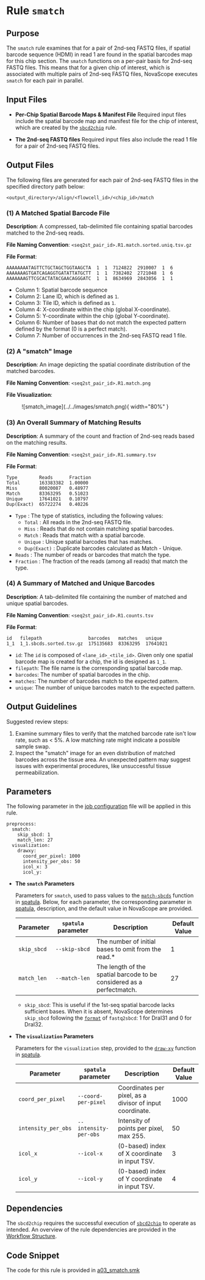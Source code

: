 # Rule `smatch`

## Purpose
The `smatch` rule examines that for a pair of 2nd-seq FASTQ files, if spatial barcode sequence (HDMI) in read 1 are found in the spatial barcodes map for this chip section. The `smatch` functions on a per-pair basis for 2nd-seq FASTQ files. This means that for a given chip of interest, which is associated with multiple pairs of 2nd-seq FASTQ files, NovaScope executes `smatch` for each pair in parallel.

## Input Files

* **Per-Chip Spatial Barcode Maps & Manifest File**
Required input files include the spatial barcode map and manifest file for the chip of interest, which are created by the [`sbcd2chip`](./sbcd2chip.md) rule.

* **The 2nd-seq FASTQ files**
Required input files also include the read 1 file for a pair of 2nd-seq FASTQ files.

## Output Files
The following files are generated for each pair of 2nd-seq FASTQ files in the specified directory path below:

```
<output_directory>/align/<flowcell_id>/<chip_id>/match
```

### (1) A Matched Spatial Barcode File

**Description**:
A compressed, tab-delimited file containing spatial barcodes matched to the 2nd-seq reads.

**File Naming Convention**:
`<seq2st_pair_id>.R1.match.sorted.uniq.tsv.gz`

**File Format**:

```
AAAAAAAATAGTTCTGCTAGCTGGTAAGCTA  1  1  7124822  2910007  1  6
AAAAAAAGTGATCAGAGGTGATATTATGCTT  1  1  7382402  2721048  1  6
AAAAAAAGTTCGCACTATACGAACAGGGATC  1  1  8634969  2843056  1  1
```

* Column 1: Spatial barcode sequence
* Column 2: Lane ID, which is defined as `1`.
* Column 3: Tile ID, which is defined as `1`.
* Column 4: X-coordinate within the chip (global X-coordinate).
* Column 5: Y-coordinate within the chip (global Y-coordinate).
* Column 6: Number of bases that do not match the expected pattern defined by the format (0 is a perfect match).
* Column 7: Number of occurrences in the 2nd-seq FASTQ read 1 file.

### (2) A "smatch" Image
**Description**:
An image depicting the spatial coordinate distribution of the matched barcodes.

**File Naming Convention**:
`<seq2st_pair_id>.R1.match.png`

**File Visualization**:
<figure markdown="span">
![smatch_image](../../images/smatch.png){ width="80%" }
</figure>

### (3) An Overall Summary of Matching Results
**Description**:
A summary of the count and fraction of 2nd-seq reads based on the matching results.

**File Naming Convention**:
`<seq2st_pair_id>.R1.summary.tsv`

**File Format**:

```
Type        Reads      Fraction
Total       163383382  1.00000
Miss        80020087   0.48977
Match       83363295   0.51023
Unique      17641021   0.10797
Dup(Exact)  65722274   0.40226
```

* `Type` : The type of statistics, including the following values:
    * `Total` : All reads in the 2nd-seq FASTQ file.
    * `Miss` : Reads that do not contain matching spatial barcodes.
    * `Match` : Reads that match with a spatial barcode.
    * `Unique` : Unique spatial barcodes that has matches.
    * `Dup(Exact)` : Duplicate barcodes calculated as Match - Unique.
* `Reads` : The number of reads or barcodes that match the type.
* `Fraction` : The fraction of the reads (among all reads) that match the type.

### (4) A Summary of Matched and Unique Barcodes
**Description**:
A tab-delimited file containing the number of matched and unique spatial barcodes.

**File Naming Convention**:
`<seq2st_pair_id>.R1.counts.tsv`

**File Format**:

```
id   filepath                 barcodes   matches   unique
1_1  1_1.sbcds.sorted.tsv.gz  175135683  83363295  17641021
```

- `id`: The `id` is composed of `<lane_id>_<tile_id>`. Given only one spatial barcode map is created for a chip, the id is designed as `1_1`.
- `filepath`: The file name is the corresponding spatial barcode map.
- `barcodes`: The number of spatial barcodes in the chip.
- `matches`: The number of barcodes match to the expected pattern.
- `unique`: The number of unique barcodes match to the expected pattern.

## Output Guidelines
Suggested review steps:

1. Examine summary files to verify that the matched barcode rate isn't low rate, such as < 5%. A low matching rate might indicate a possible sample swap.
2. Inspect the "smatch" image for an even distribution of matched barcodes across the tissue area. An unexpected pattern may suggest issues with experimental procedures, like unsuccessful tissue permeabilization.

## Parameters
The following parameter in the [job configuration](../../getting_started/job_config.md) file will be applied in this rule.

```
preprocess:
  smatch:                  
    skip_sbcd: 1            
    match_len: 27           
  visualization:
    drawxy:
      coord_per_pixel: 1000
      intensity_per_obs: 50
      icol_x: 3
      icol_y:
```

* **The `smatch` Parameters**

    Parameters for `smatch`, used to pass values to the [`match-sbcds`](https://seqscope.github.io/spatula/tools/match_sbcds/) function in [spatula](https://seqscope.github.io/spatula/). Below, for each parameter, the corresponding parameter in [spatula](https://seqscope.github.io/spatula/), description, and the default value in NovaScope are provided.

    | Parameter     | `spatula` parameter| Description                                                                                   | Default Value |
    |---------------|---------------------|-----------------------------------------------------------------------------------------------|----------------------------|
    | `skip_sbcd`   | `--skip-sbcd`       | The number of initial bases to omit from the read.*   | 1                          |
    | `match_len`   | `--match-len`       | The length of the spatial barcode to be considered as a perfectmatch.                         | 27                         |

    * `skip_sbcd`: This is useful if the 1st-seq spatial barcode lacks sufficient bases. When it is absent, NovaScope determines `skip_sbcd` following the [`format`](./fastq2sbcd.md#parameters) of `fastq2sbcd`: 1 for DraI31 and 0 for DraI32.

* **The `visualization` Parameters**

    Parameters for the `visualization` step, provided to the [`draw-xy`](https://seqscope.github.io/spatula/tools/draw_xy/) function in [spatula](https://seqscope.github.io/spatula/).

    | Parameter         | `spatula` parameter    | Description                                                                     | Default Value |
    |-------------------|-------------------------|---------------------------------------------------------------------------------|----------------------------|
    | `coord_per_pixel` | `--coord-per-pixel`     | Coordinates per pixel, as a divisor of input coordinate.                        | 1000                       |
    | `intensity_per_obs` | `--intensity-per-obs` | Intensity of points per pixel, max 255.                                         | 50                         |
    | `icol_x`          | `--icol-x`              | (0-based) index of X coordinate in input TSV.                                   | 3                          |
    | `icol_y`          | `--icol-y`              | (0-based) index of Y coordinate in input TSV.                                   | 4                          |


## Dependencies
The `sbcd2chip` requires the successful execution of [`sbcd2chip`](./sbcd2chip.md) to operate as intended. An overview of the rule dependencies are provided in the [Workflow Structure](../../home/workflow_structure.md).

## Code Snippet
The code for this rule is provided in [a03_smatch.smk](https://github.com/seqscope/NovaScope/blob/main/rules/a03_smatch.smk)
